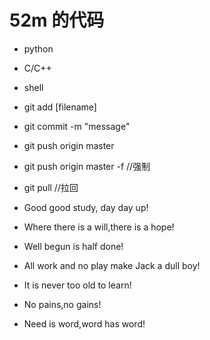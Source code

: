 # 52m 的代码
* python
* C/C++
* shell



* git add [filename]
* git commit -m "message"
* git push origin master
* git push origin master -f //强制
* git pull  //拉回



* Good good study, day day up!
* Where there is a will,there is a hope!
* Well begun is half done!
* All work and no play make Jack a dull boy!
* It is never too old to learn!
* No pains,no gains!
* Need is word,word has word!

